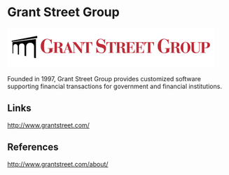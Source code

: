Grant Street Group
==================

![Grant Street Group Logo](/images/gsg.png "Grant Street Group Logo")

Founded in 1997, Grant Street Group provides customized software supporting financial transactions for government and financial institutions.


Links
-----
http://www.grantstreet.com/


References
----------
http://www.grantstreet.com/about/


